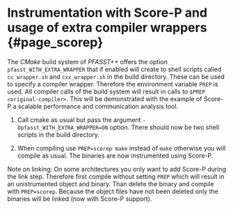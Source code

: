 # Instrumentation with Score-P and usage of extra compiler wrappers                   {#page_scorep}

The _CMake_ build system of _PFASST++_ offers the option `pfasst_WITH_EXTRA_WRAPPER` that if enabled
will create to shell scripts called `cc_wrapper.sh` and `cxx_wrapper.sh` in the build directory.
These can be used to specify a compiler wrapper.
Therefore the environment variable `PREP` is used.
All compiler calls of the build system will result in calls to `$PREP <original-compiler>`.
This will be demonstrated with the example of Score-P a scalable performance and communication
analysis tool.

1. Call cmake as usual but pass the argument `-Dpfasst_WITH_EXTRA_WRAPPER=ON` option.
   There should now be two shell scripts in the build directory.

2. When compiling use `PREP=scorep make` instead of `make` otherwise you will compile as usual.
   The binaries are now instrumented using Score-P.

Note on linking:
On some architectures you only want to add Score-P during the link step.
Therefore first compile without setting `PREP` which will result in an unistrumented object and
binary.
Than delete the binary and compile with `PREP=scorep`.
Because the object files have not been deleted only the binaries will be linked (now with Score-P
support).
